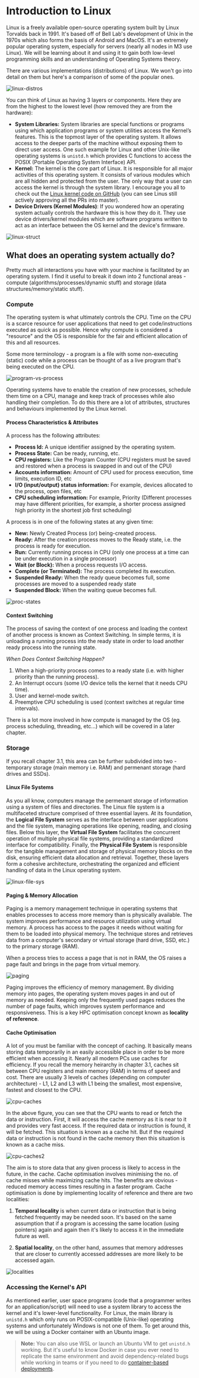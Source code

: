 # Introduction to Linux

Linux is a freely available open-source operating system built by Linux Torvalds back in 1991. It's based off of Bell Lab's development of Unix in the 1970s which also forms the basis of Android and MacOS. It's an extremely popular operating system, especially for servers (nearly all nodes in M3 use Linux). We will be learning about it and using it to gain both low-level programming skills and an understanding of Operating Systems theory.

There are various implementations (distributions) of Linux. We won't go into detail on them but here's a comparison of some of the popular ones.

![linux-distros](./imgs/linux-distros.png)

You can think of Linux as having 3 layers or components. Here they are from the highest to the lowest level (how removed they are from the hardware):
- **System Libraries:** System libraries are special functions or programs using which application programs or system utilities access the Kernel’s features. This is the topmost layer of the operating system. It allows access to the deeper parts of the machine without exposing them to direct user access. One such example for Linux and other Unix-like operating systems is `unistd.h` which provides C functions to access the POSIX (Portable Operating System Interface) API.
- **Kernel:** The kernel is the core part of Linux. It is responsible for all major activities of this operating system. It consists of various modules which are all hidden and protected from the user. The only way that a user can access the kernel is through the system library. I encourage you all to check out the [Linux kernel code on GitHub](https://github.com/torvalds/linux) (you can see Linus still actively approving all the PRs into master).
- **Device Drivers (Kernel Modules)**: If you wondered how an operating system actually controls the hardware this is how they do it. They use device drivers/kernel modules which are software programs written to act as an interface between the OS kernel and the device's firmware.

![linux-struct](./imgs/Structure-Of-Linux-Operating-System.png)


## What does an operating system actually do?
Pretty much all interactions you have with your machine is facilitated by an operating system. I find it useful to break it down into 2 functional areas - compute (algorithms/processes/dynamic stuff) and storage (data structures/memory/static stuff).

### Compute
The operating system is what ultimately controls the CPU. Time on the CPU is a scarce resource for user applications that need to get code/instructions executed as quick as possible. Hence why compute is considered a "resource" and the OS is responsible for the fair and efficient allocation of this and all resources. 

Some more terminology - a program is a file with some non-executing (static) code while a process can be thought of as a live program that's being executed on the CPU.

![program-vs-process](./imgs/program-process.png)

Operating systems have to enable the creation of new processes, schedule them time on a CPU, manage and keep track of processes while also handling their completion. To do this there are a lot of attributes, structures and behaviours implemented by the Linux kernel.

#### Process Characteristics & Attributes
A process has the following attributes:

- **Process Id:** A unique identifier assigned by the operating system.
- **Process State:** Can be ready, running, etc.
- **CPU registers:** Like the Program Counter (CPU registers must be saved and restored when a process is swapped in and out of the CPU)
- **Accounts information:** Amount of CPU used for process execution, time limits, execution ID, etc
- **I/O (input/output) status information:** For example, devices allocated to the process, open files, etc
- **CPU scheduling information:** For example, Priority (Different processes may have different priorities, for example, a shorter process assigned high priority in the shortest job first scheduling)

A process is in one of the following states at any given time:

- **New:** Newly Created Process (or) being-created process.
- **Ready:** After the creation process moves to the Ready state, i.e. the process is ready for execution.
- **Run:** Currently running process in CPU (only one process at a time can be under execution in a single processor)
- **Wait (or Block):** When a process requests I/O access.
- **Complete (or Terminated):** The process completed its execution.
- **Suspended Ready:** When the ready queue becomes full, some processes are moved to a suspended ready state
- **Suspended Block:** When the waiting queue becomes full.

![proc-states](./imgs/process-states.png)

#### Context Switching
The process of saving the context of one process and loading the context of another process is known as Context Switching. In simple terms, it is unloading a running process into the ready state in order to load another ready process into the running state.

*When Does Context Switching Happen?*

1. When a high-priority process comes to a ready state (i.e. with higher priority than the running process). 
2. An Interrupt occurs (some I/O device tells the kernel that it needs CPU time).
3. User and kernel-mode switch.
4. Preemptive CPU scheduling is used (context switches at regular time intervals).

There is a lot more involved in how compute is managed by the OS (eg. process scheduling, threading, etc...) which will be covered in a later chapter.

### Storage
If you recall chapter 3.1, this area can be further subdivided into two - temporary storage (main memory i.e. RAM) and permenant storage (hard drives and SSDs). 

#### Linux File Systems
As you all know, computers manage the permenant storage of information using a system of files and directories. The Linux file system is a multifaceted structure comprised of three essential layers. At its foundation, the **Logical File System** serves as the interface between user applications and the file system, managing operations like opening, reading, and closing files. Below this layer, the **Virtual File System** facilitates the concurrent operation of multiple physical file systems, providing a standardized interface for compatibility. Finally, the **Physical File System** is responsible for the tangible management and storage of physical memory blocks on the disk, ensuring efficient data allocation and retrieval. Together, these layers form a cohesive architecture, orchestrating the organized and efficient handling of data in the Linux operating system.

![linux-file-sys](./imgs/file-system-arch.png)

#### Paging & Memory Allocation

Paging is a memory management technique in operating systems that enables processes to access more memory than is physically available. The system improves performance and resource utilization using virtual memory. A process has access to the pages it needs without waiting for them to be loaded into physical memory. The technique stores and retrieves data from a computer's secondary or virtual storage (hard drive, SSD, etc.) to the primary storage (RAM). 

When a process tries to access a page that is not in RAM, the OS raises a page fault and brings in the page from virtual memory.

![paging](./imgs/paging-basic-scheme.jpg)

Paging improves the efficiency of memory management. By dividing memory into pages, the operating system moves pages in and out of memory as needed. Keeping only the frequently used pages reduces the number of page faults, which improves system performance and responsiveness. This is a key HPC optimisation concept known as **locality of reference**.

#### Cache Optimisation
A lot of you must be familiar with the concept of caching. It basically means storing data temporarily in an easily accessible place in order to be more efficient when accessing it. Nearly all modern PCs use caches for efficiency. If you recall the memory heirarchy in chapter 3.1, caches sit between CPU registers and main memory (RAM) in terms of speed and cost. There are usually 3 levels of caches (depending on computer architecture) - L1, L2 and L3 with L1 being the smallest, most expensive, fastest and closest to the CPU.

![cpu-caches](./imgs/cpu-cache.jpg)

In the above figure, you can see that the CPU wants to read or fetch the data or instruction. First, it will access the cache memory as it is near to it and provides very fast access. If the required data or instruction is found, it will be fetched. This situation is known as a cache hit. But if the required data or instruction is not found in the cache memory then this situation is known as a cache miss.

![cpu-caches2](./imgs/cache-hit-miss.jpg)

The aim is to store data that any given process is likely to access in the future, in the cache. Cache optimisation involves minimising the no. of cache misses while maximizing cache hits. The benefits are obvious - reduced memory access times resulting in a faster program. Cache optimisation is done by implementing locality of reference and there are two localities:

1. **Temporal locality** is when current data or instruction that is being fetched frequently may be needed soon. It's based on the same assumption that if a program is accessing the same location (using pointers) again and again then it's likely to access it in the immediate future as well.

2. **Spatial locality**, on the other hand, assumes that memory addresses that are closer to currently accessed addresses are more likely to be accessed again.

![localities](./imgs/spatial-vs-temporal.gif)

### Accessing the Kernel's API

As mentioned earlier, user space programs (code that a programmer writes for an application/script) will need to use a system library to access the kernel and it's lower-level functionality. For Linux, the main library is `unistd.h` which only runs on POSIX-compatible (Unix-like) operating systems and unfortunately Windows is not one of them. To get around this, we will be using a Docker container with an Ubuntu image.

> **Note:** You can also use WSL or launch an Ubuntu VM to get `unistd.h` working. But it's useful to know Docker in case you ever need to replicate the same environment and avoid dependency-related bugs while working in teams or if you need to do [container-based deployments](https://cloudkul.com/blog/how-to-host-website-on-docker-container/). 
